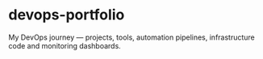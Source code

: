 # devops-portfolio
My DevOps journey — projects, tools, automation pipelines, infrastructure code and monitoring dashboards.
